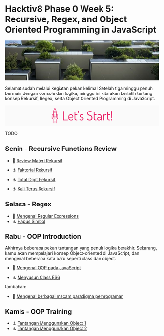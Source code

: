 # Hacktiv8 Phase 0 Week 5: Recursive, Regex, and Object Oriented Programming in JavaScript

![Header](assets/header-w4.jpg)

Selamat sudah melalui kegiatan pekan kelima! Setelah tiga minggu penuh bermain dengan console dan logika, minggu ini kita akan berlatih tentang konsep Rekursif, Regex, serta Object Oriented Programming di JavaScript.

![Let's start!](assets/start.png)

TODO

## Senin - Recursive Functions Review

- :notebook_with_decorative_cover:
[Review Materi Rekursif](/modules/js-function-recursive.md)

- :anchor:
[Faktorial Rekursif](/modules/faktorial.md)
- :anchor:
[Total Digit Rekursif](/modules/total-digit.md)
- :anchor:
[Kali Terus Rekursif](/modules/kali-terus.md)

## Selasa - Regex

- :notebook_with_decorative_cover:
[Mengenal Regular Expressions](/modules/regular-expressions.md)
- :anchor:
[Hapus Simbol](/modules/hapus-simbol.md)

## Rabu - OOP Introduction
Akhirnya beberapa pekan tantangan yang penuh logika berakhir. Sekarang, kamu akan mempelajari konsep Object-oriented di JavaScript, dan mengenal beberapa kata baru seperti class dan object.

- :notebook_with_decorative_cover:
[Mengenal OOP pada JavaScript](https://github.com/hacktiv8/phase-0-activities/blob/master/modules/oop-basics.md)

- :anchor:
[Menyusun Class ES6](https://github.com/hacktiv8/phase-0-activities/blob/master/modules/anchor-es6-oop.md)

tambahan:
- :notebook_with_decorative_cover: [Mengenal berbagai macam paradigma pemrograman](https://github.com/hacktiv8/phase-0-activities/blob/master/modules/programming-paradigm.md)


## Kamis - OOP Training

- :anchor: [Tantangan Menggunakan Object 1](modules/anchor-object-1.md)
- :anchor: [Tantangan Menggunakan Object 2](modules/anchor-object-2.md)
<!-- - :anchor: [Tantangan Menggunakan JSON](modules/anchor-json.md) -->
<!-- TODO

## Rabu - Mastering OOP

TODO

## Jumat - Let's Regex
Terus tantang dirimu sambil berkenalan dengan Regular Expressions! Kamu bisa mengerjakan soal dengan Regular Expressions di hari ini, walaupun tidak wajib.
- :pushpin: [Form Pengumpulan Tugas Week 4 Jack Fox](https://airtable.com/shrJT6pI97roZ8jLm )

- :anchor:
[- Vowel Count](https://coderbyte.com/information.php?ct=Vowel%20Count)
- :anchor:
[Longest Word](https://coderbyte.com/information.php?ct=Longest%20Word)
- :anchor:
[Simple Symbols](https://coderbyte.com/information.php?ct=Simple%20Symbols)


## TODO
## Kamis - Object dan JSON (JavaScript Object Notation)
Selamat karena kamu telah menguasai penggunaan Array. Hari ini, kita akan belajar tentang tipe data selanjutnya yaitu object. Object, seperti halnya Array, membantu kamu dalam pembuatan penampungan data yang terstruktur. Dengan menguasai Array dan Object serta pengetahuan JavaScript di hari-hari sebelumnya, kamu selangkah lebih dekat menjadi programmer JavaScript!

- :notebook_with_decorative_cover: [Memahami Object dalam JavaScript](modules/js-object-json.md)

Tugas :

- :anchor: [Tantangan Menggunakan Object 1](modules/anchor-object-1.md)
- :anchor: [Tantangan Menggunakan Object 2](modules/anchor-object-2.md)
- :anchor: [Tantangan Menggunakan JSON](modules/anchor-json.md)

Form pengumpulan tugas :

- :pushpin: [Form Pengumpulan Tugas Week 2 (Jack  Fox/Batch 10)](https://airtable.com/shrYOJ2IZlOSS3OGh)


## Sabtu dan Minggu

- [Refleksi kegiatan pekan ini](https://github.com/hacktiv8/phase-0-activities/blob/master/modules/reflection.md)
- [Blogging teknikal terkait skill pekan ini](https://github.com/hacktiv8/phase-0-activities/blob/master/modules/blog.md)

Selamat berpetualang dengan istilah dan teknologi yang makin seru! Jika ada hal yang perlu ditanyakan, langsung saja berdiskusi di grup ya.

Salam,

Tim Hacktiv8

![Hacktiv8 Banner](assets/banner.png) -->
